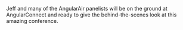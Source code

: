 Jeff and many of the AngularAir panelists will be on the ground at AngularConnect and
ready to give the behind-the-scenes look at this amazing conference.
